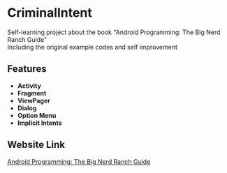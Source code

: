 # CriminalIntent
Self-learning project about the book "Android Programming: The Big Nerd Ranch Guide"<br>
Including the original example codes and self improvement

## Features
* **Activity**<br>
* **Fragment**<br>
* **ViewPager**<br>
* **Dialog**<br>
* **Option Menu**<br>
* **Implicit Intents**<br>

## Website Link
[Android Programming:
The Big Nerd Ranch Guide](https://www.bignerdranch.com/we-write/android-programming/)
